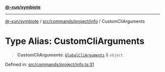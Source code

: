 [**@-xun/symbiote**](../../../../../README.md)

***

[@-xun/symbiote](../../../../../README.md) / [src/commands/project/info](../README.md) / CustomCliArguments

# Type Alias: CustomCliArguments

> **CustomCliArguments**: [`GlobalCliArguments`](../../../../configure/type-aliases/GlobalCliArguments.md) & `object`

Defined in: [src/commands/project/info.ts:31](https://github.com/Xunnamius/symbiote/blob/e4a3480a34344acbb42f5fad75ae58e0064f0a51/src/commands/project/info.ts#L31)
